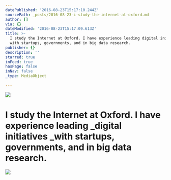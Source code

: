 ```yaml
---
datePublished: '2016-08-23T15:17:10.244Z'
sourcePath: _posts/2016-08-23-i-study-the-internet-at-oxford.md
author: []
via: {}
dateModified: '2016-08-23T15:17:09.613Z'
title: >-
  I study the Internet at Oxford. I have experience leading digital initiatives
  with startups, governments, and in big data research.
publisher: {}
description: ''
starred: true
inFeed: true
hasPage: false
inNav: false
_type: MediaObject

---
```

![](https://the-grid-user-content.s3-us-west-2.amazonaws.com/2a194ac8-fcf3-4add-862d-2d1db71ebef1.jpg)

# I study the Internet at Oxford. I have experience leading _digital initiatives _with startups, governments, and in big data research.
![](https://the-grid-user-content.s3-us-west-2.amazonaws.com/a5a5da93-9eb7-46fe-8909-293b19824812.jpg)